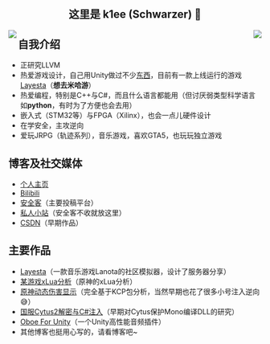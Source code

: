 <h2 align="center">这里是 k1ee (Schwarzer) 👋</h2> 

<img align="left" src="https://github-profile-trophy.vercel.app/?username=cnSchwarzer&column=4"/>

<img align="right" src="https://github-readme-stats.vercel.app/api?username=cnSchwarzer&show_icons=true&hide_border=true&theme=default&locale=cn"/> 

## 自我介绍 
- 正研究LLVM
- 热爱游戏设计，自己用Unity做过不少[东西](https://www.schwarzer.wang)，目前有一款上线运行的游戏[Layesta](https://www.taptap.com/app/159199)（**想去米哈游**）
- 热爱编程，特别是C++与C#，而且什么语言都能用（但讨厌弱类型科学语言如**python**，有时为了方便也会去用）
- 嵌入式（STM32等）与FPGA（Xilinx），也会一点儿硬件设计
- 在学安全，主攻逆向
- 爱玩JRPG（轨迹系列），音乐游戏，喜欢GTA5，也玩玩独立游戏

## 博客及社交媒体
- [个人主页](https://www.schwarzer.wang)
- [Bilibili](https://space.bilibili.com/2305653)
- [安全客](https://www.anquanke.com/member/155096)（主要投稿平台）
- [私人小站](https://blog.schwarzer.wang)（安全客不收就放这里）
- [CSDN](https://blog.csdn.net/schwarzer_w)（早期作品）

## 主要作品
- [Layesta](https://www.taptap.com/app/159199)（一款音乐游戏Lanota的社区模拟器，设计了服务器分享） 
- [某游戏xLua分析](https://www.anquanke.com/post/id/231798)（原神的xLua分析）
- [原神动态伤害显示](https://www.bilibili.com/video/BV1Sy4y1E73y/)（完全基于KCP包分析，当然早期也花了很多小号注入逆向😅）
- [国服Cytus2解密与C#注入](https://blog.schwarzer.wang/2019/07/20/sec.android.cytus2/)（早期对Cytus保护Mono编译DLL的研究）
- [Oboe For Unity](https://publisher.assetstore.unity3d.com/package.html?id=575852)（一个Unity高性能音频插件）
- 其他博客也挺用心写的，请看博客吧~
